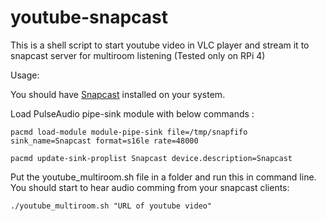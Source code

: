 # youtube-snapcast
This is a shell script to start youtube video in VLC player and stream it to snapcast server for multiroom listening (Tested only on RPi 4) 


Usage:

You should have [Snapcast](https://github.com/badaix/snapcast) installed on your system. 


Load PulseAudio pipe-sink module with below commands :

`pacmd load-module module-pipe-sink file=/tmp/snapfifo sink_name=Snapcast format=s16le rate=48000`

`pacmd update-sink-proplist Snapcast device.description=Snapcast`




Put the youtube_multiroom.sh file in a folder and run this in command line. You should start to hear audio comming from your snapcast clients: 

`./youtube_multiroom.sh "URL of youtube video"`
